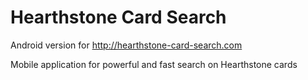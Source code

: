 Hearthstone Card Search
=================

Android version for http://hearthstone-card-search.com

Mobile application for powerful and fast search on Hearthstone cards
